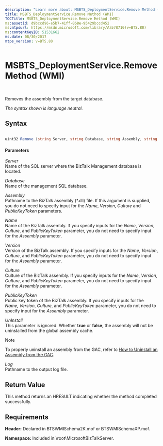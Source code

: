 ```yaml
---
description: "Learn more about: MSBTS_DeploymentService.Remove Method (WMI)"
title: MSBTS_DeploymentService.Remove Method (WMI)
TOCTitle: MSBTS_DeploymentService.Remove Method (WMI)
ms:assetid: d9bccd96-e5b7-41ff-868e-95429bccd452
ms:mtpsurl: https://msdn.microsoft.com/library/Aa578710(v=BTS.80)
ms:contentKeyID: 51531662
ms.date: 08/30/2017
mtps_version: v=BTS.80
---
```


# MSBTS\_DeploymentService.Remove Method (WMI)

 

Removes the assembly from the target database.

*The syntax shown is language neutral.*

## Syntax

```C#
  
uint32 Remove (string Server, string Database, string Assembly, string Name, string Version, string Culture, string PublicKeyToken, boolean UnInstall, string Log);  
```

#### Parameters

*Server*  
Name of the SQL server where the BizTalk Management database is located.

*Database*  
Name of the management SQL database.

*Assembly*  
Pathname to the BizTalk assembly (\*.dll) file. If this argument is supplied, you do not need to specify input for the *Name*, *Version*, *Culture* and *PublicKeyToken* parameters.

*Name*  
Name of the BizTalk assembly. If you specify inputs for the *Name*, *Version*, *Culture*, and *PublicKeyToken* parameter, you do not need to specify input for the *Assembly* parameter.

*Version*  
Version of the BizTalk assembly. If you specify inputs for the *Name*, *Version*, *Culture*, and *PublicKeyToken* parameter, you do not need to specify input for the *Assembly* parameter.

*Culture*  
Culture of the BizTalk assembly. If you specify inputs for the *Name*, *Version*, *Culture*, and *PublicKeyToken* parameter, you do not need to specify input for the *Assembly* parameter.

*PublicKeyToken*  
Public key token of the BizTalk assembly. If you specify inputs for the *Name*, *Version*, *Culture*, and *PublicKeyToken* parameter, you do not need to specify input for the *Assembly* parameter.

*UnInstall*  
This parameter is ignored. Whether **true** or **false**, the assembly will not be uninstalled from the global assembly cache.


> [!NOTE]
> <P>To properly uninstall an assembly from the GAC, refer to <A href="https://msdn.microsoft.com/library/aa559881(v=bts.80)">How to Uninstall an Assembly from the GAC</A>.</P>



*Log*  
Pathname to the output log file.

## Return Value

This method returns an HRESULT indicating whether the method completed successfully.

## Requirements

**Header:** Declared in BTSWMISchema2K.mof or BTSWMISchemaXP.mof.

**Namespace:** Included in \\root\\MicrosoftBizTalkServer.


